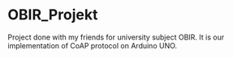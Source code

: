 # OBIR_Projekt

Project done with my friends for university subject OBIR. It is our implementation of CoAP protocol on Arduino UNO. 
